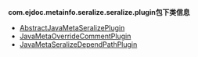 
**com.ejdoc.metainfo.seralize.seralize.plugin包下类信息**


- [AbstractJavaMetaSeralizePlugin](metaInfoSeralize/com/ejdoc/metainfo/seralize/seralize/plugin/AbstractJavaMetaSeralizePlugin.md)  
- [JavaMetaOverrideCommentPlugin](metaInfoSeralize/com/ejdoc/metainfo/seralize/seralize/plugin/JavaMetaOverrideCommentPlugin.md)  
- [JavaMetaSeralizeDependPathPlugin](metaInfoSeralize/com/ejdoc/metainfo/seralize/seralize/plugin/JavaMetaSeralizeDependPathPlugin.md)  
